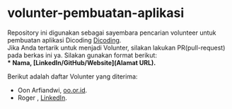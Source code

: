 # volunter-pembuatan-aplikasi
Repository ini digunakan sebagai sayembara pencarian volunteer untuk pembuatan aplikasi Dicoding
[Dicoding](www.dicoding.com).<br>
Jika Anda tertarik untuk menjadi Volunter, silakan lakukan PR(pull-request) pada berkas ini ya.
Silakan gunakan format berikut:<br>
**\* Nama, [LinkedIn/GitHub/Website](Alamat URL).** 

Berikut adalah daftar Volunter yang diterima:
* Oon Arfiandwi, [oo.or.id](https://oo.or.id).
* Roger , [LinkedIn](https://oo.or.id).
